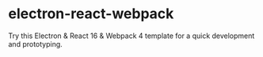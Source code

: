 # electron-react-webpack
Try this Electron & React 16 & Webpack 4 template for a quick development and prototyping.

